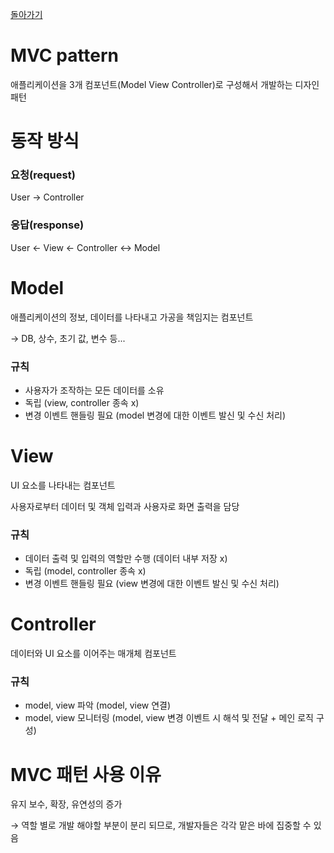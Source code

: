 [돌아가기](../README.md#MVC)

# MVC pattern

애플리케이션을 3개 컴포넌트(Model View Controller)로 구성해서 개발하는 디자인 패턴

# 동작 방식

### 요청(request)

User → Controller

### 응답(response)

User ← View ← Controller ↔︎ Model

# Model

애플리케이션의 정보, 데이터를 나타내고 가공을 책임지는 컴포넌트

→ DB, 상수, 초기 값, 변수 등...

### 규칙

- 사용자가 조작하는 모든 데이터를 소유
- 독립 (view, controller 종속 x)
- 변경 이벤트 핸들링 필요 (model 변경에 대한 이벤트 발신 및 수신 처리)

# View

UI 요소를 나타내는 컴포넌트

사용자로부터 데이터 및 객체 입력과 사용자로 화면 출력을 담당

### 규칙

- 데이터 출력 및 입력의 역할만 수행 (데이터 내부 저장 x)
- 독립 (model, controller 종속 x)
- 변경 이벤트 핸들링 필요 (view 변경에 대한 이벤트 발신 및 수신 처리)

# Controller

데이터와 UI 요소를 이어주는 매개체 컴포넌트

### 규칙

- model, view 파악 (model, view 연결)
- model, view 모니터링 (model, view 변경 이벤트 시 해석 및 전달 + 메인 로직 구성)

# MVC 패턴 사용 이유

유지 보수, 확장, 유연성의 증가

→ 역할 별로 개발 해야할 부분이 분리 되므로, 개발자들은 각각 맡은 바에 집중할 수 있음
